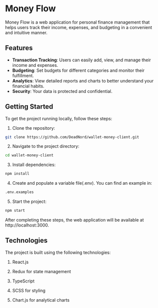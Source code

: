 # Money Flow

Money Flow is a web application for personal finance management that helps users track their income,
expenses, and budgeting in a convenient and intuitive manner.

## Features

- **Transaction Tracking**: Users can easily add, view, and manage their income and expenses.
- **Budgeting**: Set budgets for different categories and monitor their fulfillment.
- **Analytics**: View detailed reports and charts to better understand your financial habits.
- **Security**: Your data is protected and confidential.

## Getting Started

To get the project running locally, follow these steps:

1. Clone the repository:

```bash
git clone https://github.com/DeadNord/wallet-money-client.git
```

2. Navigate to the project directory:

```bash
cd wallet-money-client
```

3. Install dependencies:

```bash
npm install
```

4. Create and populate a variable file(.env). You can find an example in:

```bash
.env.examples
```

5. Start the project:

```bash
npm start
```

After completing these steps, the web application will be available at http://localhost:3000.

## Technologies

The project is built using the following technologies:

1. React.js

2. Redux for state management

3. TypeScript

4. SCSS for styling

5. Chart.js for analytical charts
